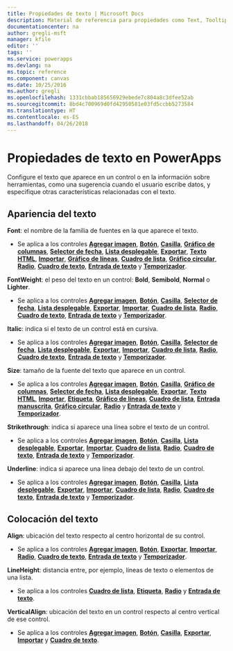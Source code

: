 ```yaml
---
title: Propiedades de texto | Microsoft Docs
description: Material de referencia para propiedades como Text, Tooltip y HintText
documentationcenter: na
author: gregli-msft
manager: kfile
editor: ''
tags: ''
ms.service: powerapps
ms.devlang: na
ms.topic: reference
ms.component: canvas
ms.date: 10/25/2016
ms.author: gregli
ms.openlocfilehash: 1331cbbab185656929ebede7c804a8c3dfee52ab
ms.sourcegitcommit: 8bd4c700969d0fd42950581e03fd5ccbb5273584
ms.translationtype: HT
ms.contentlocale: es-ES
ms.lasthandoff: 04/26/2018
---
```

# <a name="text-properties-in-powerapps"></a>Propiedades de texto en PowerApps
Configure el texto que aparece en un control o en la información sobre herramientas, como una sugerencia cuando el usuario escribe datos, y especifique otras características relacionadas con el texto.

## <a name="text-appearance"></a>Apariencia del texto
**Font**: el nombre de la familia de fuentes en la que aparece el texto.

* Se aplica a los controles **[Agregar imagen](control-add-picture.md)**, **[Botón](control-button.md)**, **[Casilla](control-check-box.md)**, **[Gráfico de columnas](control-column-line-chart.md)**, **[Selector de fecha](control-date-picker.md)**, **[Lista desplegable](control-drop-down.md)**, **[Exportar](control-export-import.md)**, **[Texto HTML](control-html-text.md)**, **[Importar](control-export-import.md)**, **[Gráfico de líneas](control-text-box.md)**, **[Cuadro de lista](control-column-line-chart.md)**, **[Gráfico circular](control-list-box.md)**, **[Radio](control-pie-chart.md)**, **[Cuadro de texto](control-radio.md)**, **[Entrada de texto](control-text-input.md)** y **[Temporizador](control-timer.md)**.

**FontWeight**: el peso del texto en un control: **Bold**, **Semibold**, **Normal** o **Lighter**.

* Se aplica a los controles **[Agregar imagen](control-add-picture.md)**, **[Botón](control-button.md)**, **[Casilla](control-check-box.md)**, **[Selector de fecha](control-date-picker.md)**, **[Lista desplegable](control-drop-down.md)**, **[Exportar](control-export-import.md)**, **[Importar](control-export-import.md)**, **[Cuadro de lista](control-text-box.md)**, **[Radio](control-list-box.md)**, **[Cuadro de texto](control-radio.md)**, **[Entrada de texto](control-text-input.md)** y **[Temporizador](control-timer.md)**.

**Italic**: indica si el texto de un control está en cursiva.

* Se aplica a los controles **[Agregar imagen](control-add-picture.md)**, **[Botón](control-button.md)**, **[Casilla](control-check-box.md)**, **[Selector de fecha](control-date-picker.md)**, **[Lista desplegable](control-drop-down.md)**, **[Exportar](control-export-import.md)**, **[Importar](control-export-import.md)**, **[Cuadro de lista](control-text-box.md)**, **[Radio](control-list-box.md)**, **[Cuadro de texto](control-radio.md)**, **[Entrada de texto](control-text-input.md)** y **[Temporizador](control-timer.md)**.

**Size**: tamaño de la fuente del texto que aparece en un control.

* Se aplica a los controles **[Agregar imagen](control-add-picture.md)**, **[Botón](control-button.md)**, **[Casilla](control-check-box.md)**, **[Gráfico de columnas](control-column-line-chart.md)**, **[Selector de fecha](control-date-picker.md)**, **[Lista desplegable](control-drop-down.md)**, **[Exportar](control-export-import.md)**, **[Texto HTML](control-html-text.md)**, **[Importar](control-export-import.md)**, **[Etiqueta](control-text-box.md)**, **[Gráfico de líneas](control-column-line-chart.md)**, **[Cuadro de lista](control-list-box.md)**, **[Entrada manuscrita](control-pen-input.md)**, **[Gráfico circular](control-pie-chart.md)**, **[Radio](control-radio.md)** y **[Entrada de texto](control-text-input.md)** y **[Temporizador](control-timer.md)**.

**Strikethrough**: indica si aparece una línea sobre el texto de un control.

* Se aplica a los controles **[Agregar imagen](control-add-picture.md)**, **[Botón](control-button.md)**, **[Casilla](control-check-box.md)**, **[Lista desplegable](control-drop-down.md)**, **[Exportar](control-export-import.md)**, **[Importar](control-export-import.md)**, **[Cuadro de lista](control-text-box.md)**, **[Radio](control-list-box.md)**, **[Cuadro de texto](control-radio.md)**, **[Entrada de texto](control-text-input.md)** y **[Temporizador](control-timer.md)**.

**Underline**: indica si aparece una línea debajo del texto de un control.

* Se aplica a los controles **[Agregar imagen](control-add-picture.md)**, **[Botón](control-button.md)**, **[Casilla](control-check-box.md)**, **[Lista desplegable](control-drop-down.md)**, **[Exportar](control-export-import.md)**, **[Importar](control-export-import.md)**, **[Cuadro de lista](control-text-box.md)**, **[Radio](control-list-box.md)**, **[Cuadro de texto](control-radio.md)**, **[Entrada de texto](control-text-input.md)** y **[Temporizador](control-timer.md)**.

## <a name="text-placement"></a>Colocación del texto
**Align**: ubicación del texto respecto al centro horizontal de su control.

* Se aplica a los controles **[Agregar imagen](control-add-picture.md)**, **[Botón](control-button.md)**, **[Exportar](control-export-import.md)**, **[Importar](control-export-import.md)**, **[Radio](control-text-box.md)**, **[Cuadro de texto](control-radio.md)**, **[Entrada de texto](control-text-input.md)** y **[Temporizador](control-timer.md)**.

**LineHeight**: distancia entre, por ejemplo, líneas de texto o elementos de una lista.

* Se aplica a los controles **[Cuadro de lista](control-list-box.md)**, **[Etiqueta](control-text-box.md)**, **[Radio](control-radio.md)** y **[Entrada de texto](control-text-input.md)**.

**VerticalAlign**: ubicación del texto en un control respecto al centro vertical de ese control.

* Se aplica a los controles **[Agregar imagen](control-add-picture.md)**, **[Botón](control-button.md)**, **[Casilla](control-check-box.md)**, **[Exportar](control-export-import.md)**, **[Importar](control-export-import.md)** y **[Cuadro de texto](control-text-box.md)**.

